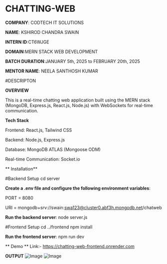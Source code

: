 # CHATTING-WEB

**COMPANY**: CODTECH IT SOLUTIONS

**NAME**: KSHIROD CHANDRA SWAIN

**INTERN ID**:CT6WJGE

**DOMAIN**:MERN STACK WEB DEVELOPMENT

**BATCH DURATION**:JANUARY 5th, 2025 to FEBRUARY 20th, 2025

**MENTOR NAME**: NEELA SANTHOSH KUMAR

#DESCRIPTON

**OVERVIEW**

This is a real-time chatting web application built using the MERN stack (MongoDB, Express.js, React.js, Node.js) with WebSockets for real-time communication.

**Tech Stack**

Frontend: React.js, Tailwind CSS

Backend: Node.js, Express.js

Database: MongoDB ATLAS (Mongoose ODM)

Real-time Communication: Socket.io

** Installation**

#Backend Setup
cd server

**Create a .env file and configure the following environment variables**:

PORT = 8080

URI = mongodb+srv://swain:swa123@cluster0.abf3h.mongodb.net/chatweb

**Run the backend server**:
node server.js

#Frontend Setup
cd ../frontend
npm install

**Run the frontend server**:
npm run dev

** Demo **
Link:- https://chatting-web-frontend.onrender.com

**OUTPUT**
![Image](https://github.com/user-attachments/assets/a7acb72d-4bb1-4399-b9f0-5f2140a7890c)
![Image](https://github.com/user-attachments/assets/1d44f05f-a397-4cd3-9681-ecd37526aa7e)

